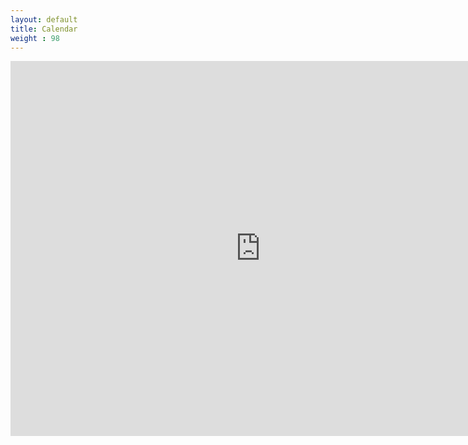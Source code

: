 ```yaml
---
layout: default
title: Calendar
weight : 98
---
```


<iframe src="https://calendar.google.com/calendar/embed?src=7tn93f49s1l5km0895luio4i4o%40group.calendar.google.com&ctz=America%2FChicago" style="border: 0" width="800" height="600" frameborder="0" scrolling="no"></iframe>
